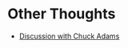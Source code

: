 # Other Thoughts

- [Discussion with Chuck Adams](https://gist.github.com/chuckadams/f25f3324e1a116c0bea2d2fec1f5a231)